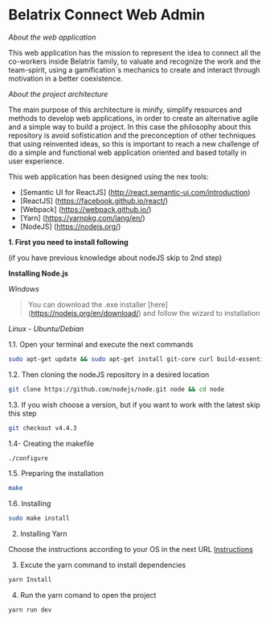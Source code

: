 Belatrix Connect Web Admin
================================

*About the web application*

This web application has the mission to represent the idea to connect all the co-workers inside Belatrix family, to valuate and recognize the work and the team-spirit, using a gamification´s mechanics to create  and interact through motivation  in a better coexistence.

*About the project architecture*

The main purpose of this architecture is minify, simplify resources and methods to develop web applications, in order to create an alternative agile and a simple way to build a project. In this case the philosophy about this repository is avoid sofistication and the preconception of other techniques that using reinvented ideas, so this is important to reach a new challenge of do a simple and functional web application oriented and based totally in user experience.

This web application has been designed using the nex tools:

- [Semantic UI for ReactJS] (http://react.semantic-ui.com/introduction)
- [ReactJS] (https://facebook.github.io/react/)
- [Webpack] (https://webpack.github.io/)
- [Yarn] (https://yarnpkg.com/lang/en/)
- [NodeJS] (https://nodejs.org/)

**1. First you need to install following**

(if you have previous knowledge about nodeJS skip to 2nd step)

**Installing Node.js**


*Windows*
> You can download the .exe installer [here] (https://nodejs.org/en/download/) and follow the wizard to installation


*Linux - Ubuntu/Debian*

1.1. Open your terminal and execute the next commands
```bash
sudo apt-get update && sudo apt-get install git-core curl build-essential openssl libssl-dev
```
1.2. Then cloning the nodeJS repository in a desired location
```bash
git clone https://github.com/nodejs/node.git node && cd node
```
1.3. If you wish choose a version, but if you want to work with the latest skip this step
```bash
git checkout v4.4.3
```
1.4- Creating the makefile
```bash
./configure
```
1.5. Preparing the installation
```bash
make
```
1.6. Installing
```bash
sudo make install
```
2. Installing Yarn

Choose the instructions according to your OS in the next URL
[Instructions](https://yarnpkg.com/docs/install)

3. Excute the yarn command to install dependencies

```bash
yarn Install
```
4. Run the yarn comand to open the project 

```bash
yarn run dev
```



